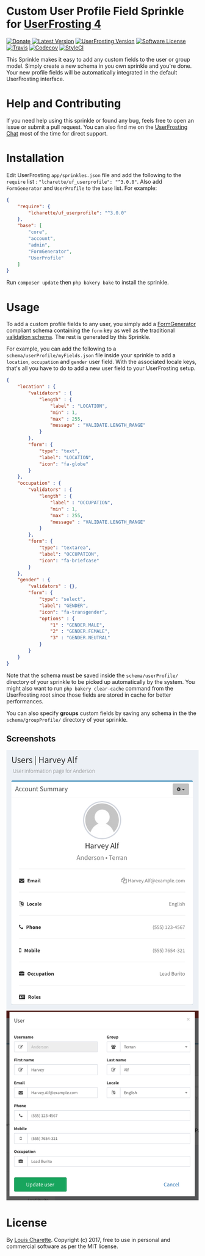 # Custom User Profile Field Sprinkle for [UserFrosting 4](https://www.userfrosting.com)

[![Donate][kofi-badge]][kofi]
[![Latest Version][releases-badge]][releases]
[![UserFrosting Version][uf-version]][uf]
[![Software License](https://img.shields.io/badge/license-MIT-brightgreen.svg)](LICENSE)
[![Travis][travis-badge]][travis]
[![Codecov][codecov-badge]][codecov]
[![StyleCI][styleci-badge]][styleci]

[kofi]: https://ko-fi.com/A7052ICP
[kofi-badge]: https://img.shields.io/badge/Donate-Buy%20Me%20a%20Coffee-blue.svg
[releases]: https://github.com/lcharette/UF_UserProfile/releases
[releases-badge]: https://img.shields.io/github/release/lcharette/UF_UserProfile.svg
[uf-version]: https://img.shields.io/badge/UserFrosting->=%204.3-brightgreen.svg
[uf]: https://github.com/userfrosting/UserFrosting
[travis]: https://travis-ci.org/lcharette/UF_UserProfile
[travis-badge]: https://travis-ci.org/lcharette/UF_UserProfile.svg?branch=master
[codecov]: https://codecov.io/gh/lcharette/UF_UserProfile
[codecov-badge]: https://codecov.io/gh/lcharette/UF_UserProfile/branch/master/graph/badge.svg
[styleci]: https://styleci.io/repos/83981830
[styleci-badge]: https://styleci.io/repos/83981830/shield?branch=master&style=flat

This Sprinkle makes it easy to add any custom fields to the user or group model. Simply create a new schema in you own sprinkle and you're done. Your new profile fields will be automatically integrated in the default UserFrosting interface.

# Help and Contributing

If you need help using this sprinkle or found any bug, feels free to open an issue or submit a pull request. You can also find me on the [UserFrosting Chat](https://chat.userfrosting.com/) most of the time for direct support.

# Installation

Edit UserFrosting `app/sprinkles.json` file and add the following to the `require` list : `"lcharette/uf_userprofile": "^3.0.0"`. Also add `FormGenerator` and `UserProfile` to the `base` list. For example:

```json
{
    "require": {
        "lcharette/uf_userprofile": "^3.0.0"
    },
    "base": [
        "core",
        "account",
        "admin",
        "FormGenerator",
        "UserProfile"
    ]
}
```

Run `composer update` then `php bakery bake` to install the sprinkle.

# Usage

To add a custom profile fields to any user, you simply add a [FormGenerator](https://github.com/lcharette/UF_FormGenerator) compliant schema containing the `form` key as well as the traditional [validation schema](https://learn.userfrosting.com/routes-and-controllers/client-input/validation). The rest is generated by this Sprinkle.

For example, you can add the following to a `schema/userProfile/myFields.json` file inside your sprinkle to add a `location`, `occupation` and `gender` user field. With the associated locale keys, that's all you have to do to add a new user field to your UserFrosting setup.
```json
{
    "location" : {
        "validators" : {
            "length" : {
                "label" : "LOCATION",
                "min" : 1,
                "max" : 255,
                "message" : "VALIDATE.LENGTH_RANGE"
            }
        },
        "form": {
            "type": "text",
            "label": "LOCATION",
            "icon": "fa-globe"
        }
    },
    "occupation" : {
        "validators" : {
            "length" : {
                "label" : "OCCUPATION",
                "min" : 1,
                "max" : 255,
                "message" : "VALIDATE.LENGTH_RANGE"
            }
        },
        "form": {
            "type": "textarea",
            "label": "OCCUPATION",
            "icon": "fa-briefcase"
        }
    },
    "gender" : {
        "validators" : {},
        "form": {
            "type": "select",
            "label": "GENDER",
            "icon": "fa-transgender",
            "options" : {
                "1" : "GENDER.MALE",
                "2" : "GENDER.FEMALE",
                "3" : "GENDER.NEUTRAL"
            }
        }
    }
}
```

Note that the schema must be saved inside the `schema/userProfile/` directory of your sprinkle to be picked up automatically by the system. You might also want to run `php bakery clear-cache` command from the UserFrosting root since those fields are stored in cache for better performances.

You can also specify **groups** custom fields by saving any schema in the the `schema/groupProfile/` directory of your sprinkle.

## Screenshots

![Screenshot 1](/.github/screenshots/UF_UserProfile1.png?raw=true)
![Screenshot 1](/.github/screenshots/UF_UserProfile2.png?raw=true)

# License
By [Louis Charette](https://github.com/lcharette). Copyright (c) 2017, free to use in personal and commercial software as per the MIT license.
